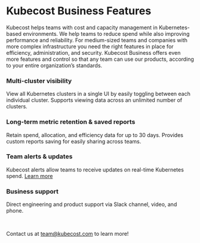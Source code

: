 # Kubecost Business Features

Kubecost helps teams with cost and capacity management in Kubernetes-based environments. 
We help teams to reduce spend while also improving performance and reliability. 
For medium-sized teams and companies with more complex infrastructure you need the right features in place for efficiency, administration, and security. 
Kubecost Business offers even more features and control so that any team can use our products, according to your entire organization’s standards.

### Multi-cluster visibility
View all Kubernetes clusters in a single UI by easily toggling between each individual cluster. 
Supports viewing data across an unlimited number of clusters.

### Long-term metric retention & saved reports  
Retain spend, allocation, and efficiency data for up to 30 days. Provides custom reports saving for easily sharing across teams.

### Team alerts & updates
Kubecost alerts allow teams to receive updates on real-time Kubernetes spend. [Learn more](https://github.com/kubecost/docs/blob/master/alerts.md)

### Business support   
Direct engineering and product support via Slack channel, video, and phone. 

<br/>  

Contact us at [team@kubecost.com](team@kubecost.com) to learn more!
<br/><br/><br/><br/><br/>
